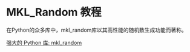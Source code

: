 # MKL_Random 教程

<show-structure depth="3"/>

在Python的众多库中，mkl_random库以其高性能的随机数生成功能而著称。


<seealso>
<category ref="ref_docs">
    <a href="https://mp.weixin.qq.com/s/17KmX4VLIEBzQ1_2nCMzTg">强大的 Python 库: mkl_random</a>
</category>
<category ref="ref_github">
</category>
<category ref="ref_issues">
</category>
<category ref="ref_hf">
</category>
<category ref="ref_ms">
</category>
</seealso>
